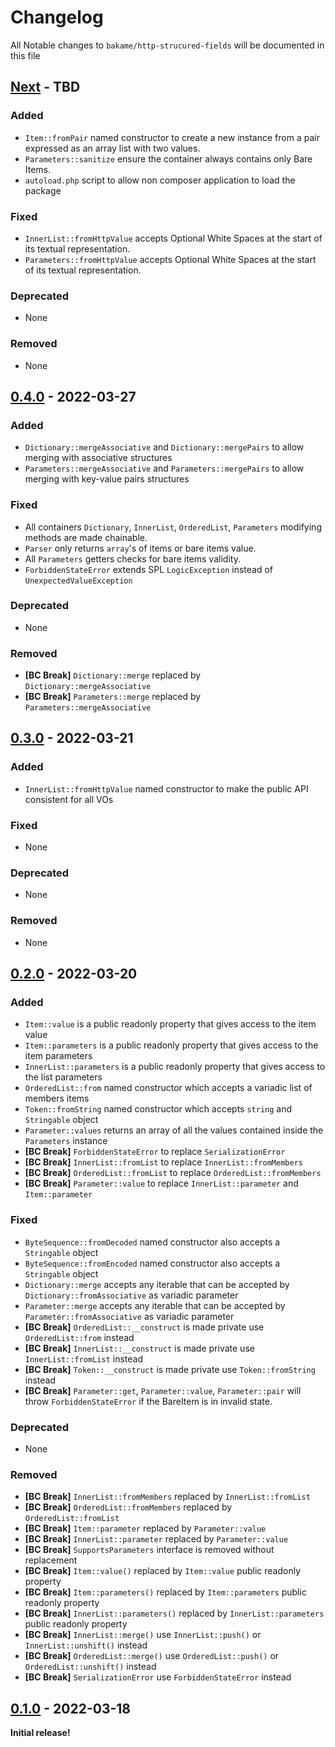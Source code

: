 # Changelog

All Notable changes to `bakame/http-strucured-fields` will be documented in this file

## [Next] - TBD

### Added

- `Item::fromPair`  named constructor to create a new instance from a pair expressed as an array list with two values.
- `Parameters::sanitize` ensure the container always contains only Bare Items.
- `autoload.php` script to allow non composer application to load the package

### Fixed

- `InnerList::fromHttpValue` accepts Optional White Spaces at the start of its textual representation.
- `Parameters::fromHttpValue` accepts Optional White Spaces at the start of its textual representation.

### Deprecated

- None

### Removed

- None

## [0.4.0] - 2022-03-27

### Added

- `Dictionary::mergeAssociative` and `Dictionary::mergePairs` to allow merging with associative structures
- `Parameters::mergeAssociative` and `Parameters::mergePairs` to allow merging with key-value pairs structures

### Fixed

- All containers `Dictionary`, `InnerList`, `OrderedList`, `Parameters` modifying methods are made chainable.
- `Parser` only returns `array`'s of items or bare items value.
- All `Parameters` getters checks for bare items validity.
- `ForbiddenStateError` extends SPL `LogicException` instead of `UnexpectedValueException`

### Deprecated

- None

### Removed

- **[BC Break]** `Dictionary::merge` replaced by `Dictionary::mergeAssociative`
- **[BC Break]** `Parameters::merge` replaced by `Parameters::mergeAssociative`

## [0.3.0] - 2022-03-21

### Added

- `InnerList::fromHttpValue` named constructor to make the public API consistent for all VOs

### Fixed

- None

### Deprecated

- None

### Removed

- None

## [0.2.0] - 2022-03-20

### Added

- `Item::value` is a public readonly property that gives access to the item value
- `Item::parameters` is a public readonly property that gives access to the item parameters
- `InnerList::parameters` is a public readonly property that gives access to the list parameters
- `OrderedList::from` named constructor which accepts a variadic list of members items
- `Token::fromString` named constructor which accepts `string` and `Stringable` object
- `Parameter::values` returns an array of all the values contained inside the `Parameters` instance
- **[BC Break]** `ForbiddenStateError` to replace `SerializationError` 
- **[BC Break]** `InnerList::fromList` to replace `InnerList::fromMembers`
- **[BC Break]** `OrderedList::fromList` to replace `OrderedList::fromMembers`
- **[BC Break]** `Parameter::value` to replace `InnerList::parameter` and `Item::parameter`

### Fixed

- `ByteSequence::fromDecoded` named constructor also accepts a `Stringable` object
- `ByteSequence::fromEncoded` named constructor also accepts a `Stringable` object
- `Dictionary::merge` accepts any iterable that can be accepted by `Dictionary::fromAssociative` as variadic parameter
- `Parameter::merge` accepts any iterable that can be accepted by `Parameter::fromAssociative` as variadic parameter
- **[BC Break]** `OrderedList::__construct` is made private use `OrderedList::from` instead
- **[BC Break]** `InnerList::__construct` is made private use `InnerList::fromList` instead
- **[BC Break]** `Token::__construct` is made private use `Token::fromString` instead
- **[BC Break]** `Parameter::get`, `Parameter::value`, `Parameter::pair` will throw `ForbiddenStateError` if the BareItem is in invalid state.

### Deprecated

- None

### Removed

- **[BC Break]** `InnerList::fromMembers` replaced by `InnerList::fromList`
- **[BC Break]** `OrderedList::fromMembers` replaced by `OrderedList::fromList`
- **[BC Break]** `Item::parameter` replaced by `Parameter::value`
- **[BC Break]** `InnerList::parameter` replaced by `Parameter::value`
- **[BC Break]** `SupportsParameters` interface is removed without replacement
- **[BC Break]** `Item::value()` replaced by `Item::value` public readonly property
- **[BC Break]** `Item::parameters()` replaced by `Item::parameters` public readonly property
- **[BC Break]** `InnerList::parameters()` replaced by `InnerList::parameters` public readonly property
- **[BC Break]** `InnerList::merge()` use `InnerList::push()` or `InnerList::unshift()` instead
- **[BC Break]** `OrderedList::merge()` use `OrderedList::push()` or `OrderedList::unshift()` instead
- **[BC Break]** `SerializationError` use `ForbiddenStateError` instead

## [0.1.0] - 2022-03-18

**Initial release!**

[Next]: https://github.com/bakame-php/http-structured-fields/compare/0.4.0...master
[0.4.0]: https://github.com/bakame-php/http-structured-fields/compare/0.3.0...0.4.0
[0.3.0]: https://github.com/bakame-php/http-structured-fields/compare/0.2.0...0.3.0
[0.2.0]: https://github.com/bakame-php/http-structured-fields/compare/0.1.0...0.2.0
[0.1.0]: https://github.com/bakame-php/http-structured-fields/releases/tag/0.1.0
